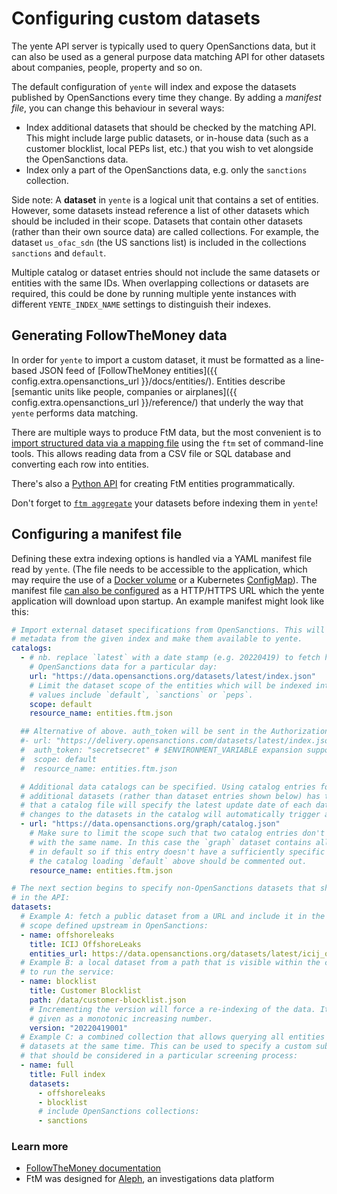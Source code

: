 # Configuring custom datasets

The yente API server is typically used to query OpenSanctions data, but it can also be used as a general purpose data matching API for other datasets about companies, people, property and so on.

The default configuration of `yente` will index and expose the datasets published by OpenSanctions every time they change. By adding a *manifest file*, you can change this behaviour in several ways:

* Index additional datasets that should be checked by the matching API. This might include large public datasets, or in-house data (such as a customer blocklist, local PEPs list, etc.) that you wish to vet alongside the OpenSanctions data.
* Index only a part of the OpenSanctions data, e.g. only the `sanctions` collection.

Side note: A **dataset** in `yente` is a logical unit that contains a set of entities. However, some datasets instead reference a list of other datasets which should be included in their scope. Datasets that contain other datasets (rather than their own source data) are called collections. For example, the dataset `us_ofac_sdn` (the US sanctions list) is included in the collections `sanctions` and `default`.

Multiple catalog or dataset entries should not include the same datasets or entities with the same IDs.
When overlapping collections or datasets are required, this could be done by running multiple yente instances with different `YENTE_INDEX_NAME` settings to distinguish their indexes.

## Generating FollowTheMoney data

In order for `yente` to import a custom dataset, it must be formatted as a line-based JSON feed of [FollowTheMoney entities]({{ config.extra.opensanctions_url }}/docs/entities/). Entities describe [semantic units like people, companies or airplanes]({{ config.extra.opensanctions_url }}/reference/) that underly the way that `yente` performs data matching.

There are multiple ways to produce FtM data, but the most convenient is to [import structured data via a mapping file](https://followthemoney.tech/docs/mappings/) using the `ftm` set of command-line tools. This allows reading data from a CSV file or SQL database and converting each row into entities.

There's also a [Python API](https://followthemoney.tech/python/) for creating FtM entities programmatically.

Don't forget to [`ftm aggregate`](https://followthemoney.tech/docs/fragments/) your datasets before indexing them in `yente`!

## Configuring a manifest file

Defining these extra indexing options is handled via a YAML manifest file read by `yente`. (The file needs to be accessible to the application, which may require the use of a [Docker volume](https://docs.docker.com/storage/volumes/) or a Kubernetes [ConfigMap](https://kubernetes.io/docs/concepts/configuration/configmap/#using-configmaps-as-files-from-a-pod)). The manifest file [can also be configured](settings.md) as a HTTP/HTTPS URL which the yente application will download upon startup. An example manifest might look like this:

```yaml
# Import external dataset specifications from OpenSanctions. This will fetch the dataset
# metadata from the given index and make them available to yente.
catalogs:
  - # nb. replace `latest` with a date stamp (e.g. 20220419) to fetch historical
    # OpenSanctions data for a particular day:
    url: "https://data.opensanctions.org/datasets/latest/index.json"
    # Limit the dataset scope of the entities which will be indexed into yente. Useful
    # values include `default`, `sanctions` or `peps`.
    scope: default
    resource_name: entities.ftm.json

  ## Alternative of above. auth_token will be sent in the Authorization header
  #- url: "https://delivery.opensanctions.com/datasets/latest/index.json"
  #  auth_token: "secretsecret" # $ENVIRONMENT_VARIABLE expansion supported
  #  scope: default
  #  resource_name: entities.ftm.json

  # Additional data catalogs can be specified. Using catalog entries for
  # additional datasets (rather than dataset entries shown below) has the advantage
  # that a catalog file will specify the latest update date of each dataset, and thus
  # changes to the datasets in the catalog will automatically trigger a re-index in yente:
  - url: "https://data.opensanctions.org/graph/catalog.json"
    # Make sure to limit the scope such that two catalog entries don't load datasets
    # with the same name. In this case the `graph` dataset contains all the datasets
    # in default so if this entry doesn't have a sufficiently specific scope constraint,
    # the catalog loading `default` above should be commented out.
    resource_name: entities.ftm.json

# The next section begins to specify non-OpenSanctions datasets that should be exposed
# in the API:
datasets:
  # Example A: fetch a public dataset from a URL and include it in the default search
  # scope defined upstream in OpenSanctions:
  - name: offshoreleaks
    title: ICIJ OffshoreLeaks
    entities_url: https://data.opensanctions.org/datasets/latest/icij_offshoreleaks/entities.ftm.json
  # Example B: a local dataset from a path that is visible within the container used
  # to run the service:
  - name: blocklist
    title: Customer Blocklist
    path: /data/customer-blocklist.json
    # Incrementing the version will force a re-indexing of the data. It must be
    # given as a monotonic increasing number.
    version: "20220419001"
  # Example C: a combined collection that allows querying all entities in its member
  # datasets at the same time. This can be used to specify a custom subset of lists
  # that should be considered in a particular screening process:
  - name: full
    title: Full index
    datasets:
      - offshoreleaks
      - blocklist
      # include OpenSanctions collections:
      - sanctions
```

### Learn more

* [FollowTheMoney documentation](https://followthemoney.tech/)
* FtM was designed for [Aleph](https://openaleph.org/), an investigations data platform

